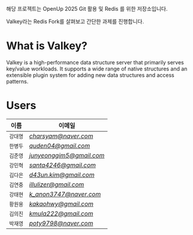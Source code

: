 해당 프로젝트는 OpenUp 2025 Git 활용 및 Redis 를 위한 저장소입니다.

 Valkey라는 Redis Fork를 살펴보고 간단한 과제를 진행합니다.

# What is Valkey?

Valkey is a high-performance data structure server that primarily serves key/value workloads.
It supports a wide range of native structures and an extensible plugin system for adding new data structures and access patterns.

# Users
| 이름    | 이메일                      |
|-------|--------------------------|
| `강대명` | *charsyam@naver.com*     |
| `한병두` | *quden04@gmail.com*      |
| `김준영` | *junyeonggim5@gmail.com* |
| `강민혁` | *santa4246@gmail.com*    |
| `김다은` | *d43un.kim@gmail.com*    |
| `김연중` | *illulizer@gmail.com*    |
| `강태현` | *k_anon3747@naver.com*   |
| `황원용` | *kakaohwy@gmail.com*     |
| `김의진` | *kmula222@gmail.com*     |
| `박재영` | *poty9798@naver.com*     |

